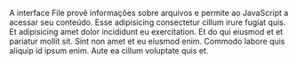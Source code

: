 A interface File provê informações sobre arquivos e permite ao JavaScript  a acessar seu conteúdo. Esse adipisicing consectetur cillum irure fugiat quis. Et adipisicing amet dolor incididunt eu exercitation. Et do qui eiusmod et et pariatur mollit sit. Sint non amet et eu eiusmod enim. Commodo labore quis aliquip id ipsum enim. Aute ea cillum voluptate quis et.